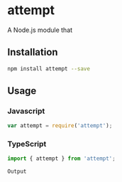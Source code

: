 # attempt
A Node.js module that 

## Installation 
```sh
npm install attempt --save
```
## Usage
### Javascript
```javascript
var attempt = require('attempt');
```

### TypeScript
```typescript
import { attempt } from 'attempt';
```
```sh
Output
```
